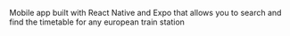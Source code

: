 
Mobile app built with React Native and Expo that allows you to search and find the timetable for any european train station

